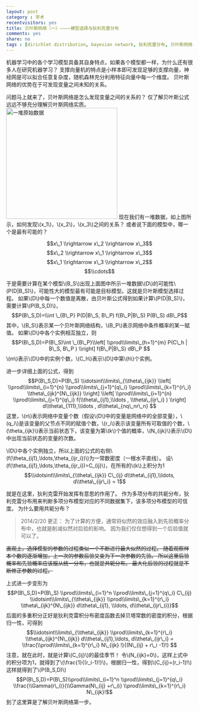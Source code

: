 ```yaml
---
layout: post 
category : 学术
recentvisitors: yes
title: 贝叶斯网络（一）————模型选择与狄利克雷分布
comments: yes
share: no
tags : [dirichlet distribution, bayesian network, 狄利克雷分布, 贝叶斯网络, 模型选择, 机器学习 ]
---
```


机器学习中的各个学习模型具备其自身特点，如果各个模型都一样，为什么还有很多人在研究机器学习？
支撑向量机的特点是小样本即可发现足够的支撑向量，神经网是可以拟合任意复杂度，随机森林充分利用特征向量中每一个维度。
贝叶斯网络的优势在于可发现变量之间未知的关系。

问题马上就来了，贝叶斯网络是怎么发现变量之间的关系的？
仅了解贝叶斯公式远远不够充分理解贝叶斯网络实质。
<img src="https://2s66lw.blu.livefilestore.com/y2pNiXhG2EtuGyeEIBcuntEYUy4ryMPp-ay3g4ZHVtSVB8IERVo0zKK72YC9nxcoy5t3vJhXFU2zKtZeRZFFyPkcqirv66ykW6yWDeTYIoggXg/bayesiandata.png" alt="一堆原始数据" width="300"/> 
现在我们有一堆数据，如上图所示，如何发现\\(x\_1\\)，\\(x\_2\\)，\\(x\_3\\)之间的关系？
或者说下面的模型中，哪一个是最有可能的？

$$x\_1 \\rightarrow x\_2 \\rightarrow x\_3$$
$$x\_2 \\rightarrow x\_1 \\rightarrow x\_3$$
$$x\_1 \\rightarrow x\_3 \\rightarrow x\_2$$
$$\\cdots$$

于是需要计算在某个模型\\(B\_S\\)出现上面图中所示一堆数据\\(D\\)的可能性\\(P(D|B\_S)\\)，可能性大的模型最有可能是目标模型。这就是贝叶斯模型选择过程。
如果\\(D\\)中每一个数值是离散，由贝叶斯公式得到如果计算\\(P(D|B\_S)\\)，需要计算\\(P(B\_S,D)\\)， 
$$P(B\_S,D)=\\int \_{B\_P} P(D|B\_S, B\_P) f(B\_P|B\_S) P(B\_S) dB\_P$$
其中，\\(B\_S\\)表示某一个贝叶斯网络结构，\\(B\_P\\)表示网络中条件概率的某一赋值。
如果\\(D\\)中各个实例相互独立，则 
$$P(B\_S,D)=P(B\_S)\int \_{B\_P}\\left[ \\prod\\limits\_{h=1}^{m} P(C\_h | B\_S, B\_P ) \\right] f(B\_P|B\_S) dB\_P $$
\\(m\\)表示\\(D\\)中的实例个数，\\(C\_h\\)表示\\(D\\)中第\\(h\\)个实例。

进一步详细上面的公式，得到
$$P(B\_S,D)=P(B\_S) \\idotsint\\limits\_{\\theta\_{ijk}}  \\left[ \\prod\\limits\_{i=1}^{n} \\prod\\limits\_{j=1}^{q\_i} \\prod\\limits\_{k=1}^{r\_i} \\theta\_{ijk}^{N\_{ijk}} \\right] \\left[ \\prod\\limits\_{i=1}^{n} \\prod\\limits\_{j=1}^{q\_i} f(\\theta\_{ij1},\\ldots , \\theta\_{ijr\_i} ) \\right] d\\theta\_{111},\\ldots , d\\theta\_{nq\_nr\_n} $$
这里，\\(n\\)表示网络中变量个数（假设\\(D\\)中的变量是网络中的全部变量），\\(q\_i\\)是该变量的父节点不同的赋值个数，\\(r\_i\\)表示该变量所有可取值的个数，\\(\\theta\_{ijk}\\)表示当前状态下，该变量为第\\(k\\)个值的概率，\\(N\_{ijk}\\)表示\\(D\\)中出现当前状态的变量的次数。

\\(D\\)中各个实例独立，所以上面的公式的右侧\\(f(\\theta\_{ij1},\\ldots,\\theta\_{ijr\_i})\\)为一常数密度（一根水平直线）。
设\\(f(\\theta\_{ij1},\\ldots,\\theta\_{ijr\_i})=C\_{ij}\\)，在所有的\\(k\\)上积分为1
$$\\idotsint\\limits\_{\\theta\_{ijk}} C\_{ij} d\\theta\_{ij1},\\ldots, d\\theta\_{ijr\_i} = 1$$


就是在这里，狄利克雷开始发挥有意思的作用了。
作为多项分布的共轭分布，狄利克雷分布用来判断多项分布模型对应的不同数据集下，该多项分布模型的可信度。
为什么要用共轭分布？

> 2014/2/20 更正：
> 为了计算的方便，通常将似然的效应融入到先验概率分布中，也就是削减似然对后验的影响。
> 因为我们仅仅想得到一个后验值就可以了。

<del>直观上，选择模型的参数的过程类似一个不断进行最大似然的过程。
随着观察样本个数的逐渐增加，上一次的参数后验又变为下一次参数的先验。
所以这里后验概率和先验概率应该服从统一分布，也就是共轭分布。
最大化后验的过程就是不断修正参数的过程。</del>

上式进一步变形为
$$P(B\_S,D)=P(B\_S) \\prod\\limits\_{i=1}^n \\prod\\limits\_{j=1}^{q\_i} C\_{ij} \\idotsint\\limits\_{\\theta\_{ijk}} \\prod\\limits\_{k=1}^{r\_i} \\theta\_{ijk}^{N\_{ijk}} d\\theta\_{ij1}, \\ldots, d\\theta\_{ijr\_{i}}$$
后面的多重积分正好是狄利克雷积分布密度函数去掉贝塔常数的密度的积分，根据归一性，可得到
$$\\idotsint\\limits\_{\\theta\_{ijk}} \\prod\\limits\_{k=1}^{r\_i} \\theta\_{ijk}^{N\_{ijk}} d\\theta\_{ij1},\ldots, d\\theta\_{ijr\_i} = \\frac{\\prod\\limits\_{k=1}^{r\_i} N\_{ijk} !}{(N\_{ij} + r\_i -1)!} $$
注意，就在此时，就是计算\\(C\_{ij}\\)的最佳季节！
令\\(N\_{ijk}=0\\)，这样上式中的积分项为1，就得到了\\(\\frac{1}{(r\_i-1)!}\\)，根据归一性，得到\\(C\_{ij}=(r\_i-1)!\\)
这样就得到了\\(P(B\_S,D)\\)
$$P(B\_S,D)=P(B\_S)\\prod\\limits\_{i=1}^n \\prod\\limits\_{j=1}^{q\_i} \\frac{\\Gamma(r\_i)}{\\Gamma(N\_{ij} +r\_i)} \\prod\\limits\_{k=1}^{r\_i} N\_{ijk}!$$
到了这里算是了解贝叶斯网络第一步。
